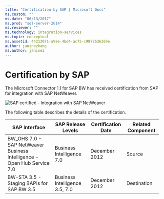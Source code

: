 ```yaml
---
title: "Certification by SAP | Microsoft Docs"
ms.custom: ""
ms.date: "06/13/2017"
ms.prod: "sql-server-2014"
ms.reviewer: ""
ms.technology: integration-services
ms.topic: conceptual
ms.assetid: 44213071-a98e-4bd4-acf5-c9872536269e
author: janinezhang
ms.author: janinez
---
```

# Certification by SAP
  The Microsoft Connector 1.1 for SAP BW has received certification from SAP for integration with SAP NetWeaver.  
  
 ![SAP certified - Integration with SAP NetWeaver](media/sapcertifiedforssis11.gif "SAP certified - Integration with SAP NetWeaver")  
  
 The following table describes the details of the certification.  
  
|SAP Interface|SAP Release Levels|Certification Date|Related Component|  
|-------------------|------------------------|------------------------|-----------------------|  
|BW_OHS 7.0 - SAP NetWeaver Business Intelligence - Open Hub Service 7.0|Business Intelligence 7.0|December 2012|Source|  
|BW-STA 3.5 - Staging BAPIs for SAP BW 3.5|Business Intelligence 3.5, 7.0|December 2012|Destination|  
  
  
